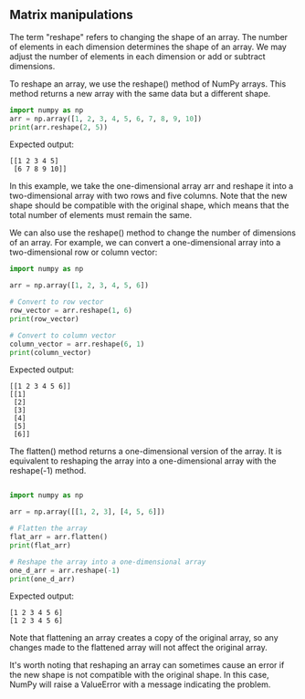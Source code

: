 ## Matrix manipulations

The term "reshape" refers to changing the shape of an array. The number of elements in each dimension determines the shape of an array. We may adjust the number of elements in each dimension or add or subtract dimensions.

To reshape an array, we use the reshape() method of NumPy arrays. This method returns a new array with the same data but a different shape.

```Python
import numpy as np
arr = np.array([1, 2, 3, 4, 5, 6, 7, 8, 9, 10])
print(arr.reshape(2, 5))
```

Expected output:

```
[[1 2 3 4 5]
 [6 7 8 9 10]]
```

In this example, we take the one-dimensional array arr and reshape it into a two-dimensional array with two rows and five columns. Note that the new shape should be compatible with the original shape, which means that the total number of elements must remain the same.

We can also use the reshape() method to change the number of dimensions of an array. For example, we can convert a one-dimensional array into a two-dimensional row or column vector:

```Python
import numpy as np

arr = np.array([1, 2, 3, 4, 5, 6])

# Convert to row vector
row_vector = arr.reshape(1, 6)
print(row_vector)

# Convert to column vector
column_vector = arr.reshape(6, 1)
print(column_vector)
```

Expected output:

```
[[1 2 3 4 5 6]]
[[1]
 [2]
 [3]
 [4]
 [5]
 [6]]
```

The flatten() method returns a one-dimensional version of the array. It is equivalent to reshaping the array into a one-dimensional array with the reshape(-1) method.

```Python

import numpy as np

arr = np.array([[1, 2, 3], [4, 5, 6]])

# Flatten the array
flat_arr = arr.flatten()
print(flat_arr)

# Reshape the array into a one-dimensional array
one_d_arr = arr.reshape(-1)
print(one_d_arr)
```
Expected output:

```
[1 2 3 4 5 6]
[1 2 3 4 5 6]
```

Note that flattening an array creates a copy of the original array, so any changes made to the flattened array will not affect the original array.

It's worth noting that reshaping an array can sometimes cause an error if the new shape is not compatible with the original shape. In this case, NumPy will raise a ValueError with a message indicating the problem.
